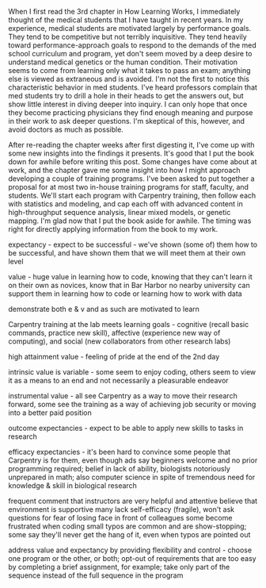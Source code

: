 When I first read the 3rd chapter in How Learning Works, I immediately thought of the medical students that I have taught in recent years. In my experience, medical students are motivated largely by performance goals. They tend to be competitive but not terribly inquisitive. They tend heavily toward performance-approach goals to respond to the demands of the med school curriculum and program, yet don't seem moved by a deep desire to understand medical genetics or the human condition. Their motivation seems to come from learning only what it takes to pass an exam; anything else is viewed as extraneous and is avoided. I'm not the first to notice this characteristic behavior in med students. I've heard professors complain that med students try to drill a hole in their heads to get the answers out, but show little interest in diving deeper into inquiry. I can only hope that once they become practicing physicians they find enough meaning and purpose in their work to ask deeper questions. I'm skeptical of this, however, and avoid doctors as much as possible.

After re-reading the chapter weeks after first digesting it, I've come up with some new insights into the findings it presents. It's good that I put the book down for awhile before writing this post. Some changes have come about at work, and the chapter gave me some insight into how I might approach developing a couple of training programs. I've been asked to put together a proposal for at most two in-house training programs for staff, faculty, and students. We'll start each program with Carpentry training, then follow each with statistics and modeling, and cap each off with advanced content in high-throughput sequence analysis, linear mixed models, or genetic mapping. I'm glad now that I put the book aside for awhile. The timing was right for directly applying information from the book to my work.

expectancy - expect to be successful - we've shown (some of) them how to be successful,
and have shown them that we will meet them at their own level



value - huge value in learning how to code, knowing that they can't learn it on their
own as novices, know that in Bar Harbor no nearby university can support them in
learning how to code or learning how to work with data

demonstrate both e & v and as such are motivated to learn



Carpentry training at the lab meets learning goals - cognitive (recall basic commands, 
practice new skill), affective (experience new way of computing), and social 
(new collaborators from other research labs)

high attainment value - feeling of pride at the end of the 2nd day

intrinsic value is variable - some seem to enjoy coding, others seem to view it as 
a means to an end and not necessarily a pleasurable endeavor

instrumental value - all see Carpentry as a way to move their research forward, some
see the training as a way of achieving job security or moving into a better paid
position

outcome expectancies - expect to be able to apply new skills to tasks in research

efficacy expectancies - it's been hard to convince some people that Carpentry is for
them, even though ads say beginners welcome and no prior programming required; belief
in lack of ability, biologists notoriously unprepared in math; also computer science
in spite of tremendous need for knowledge & skill in biological research

frequent comment that instructors are very helpful and attentive 
believe that environment is supportive
many lack self-efficacy (fragile), won't ask questions for fear of losing face in front of 
colleagues
some become frustrated when coding
small typos are common and are show-stopping; some say they'll never get the hang 
of it, even when typos are pointed out

address value and expectancy by providing flexibility and control - choose one program
or the other, or both; opt-out of requirements that are too easy by completing a brief 
assignment, for example; take only part of the sequence instead of the full sequence in 
the program
